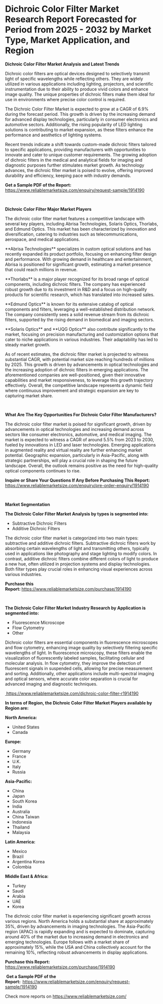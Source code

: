 <p><h1>Dichroic Color Filter Market Research Report Forecasted for Period from 2025 -  2032 by Market Type, Market Application, and Region</h1></p><p><strong>Dichroic Color Filter Market Analysis and Latest Trends</strong></p>
<p><p>Dichroic color filters are optical devices designed to selectively transmit light of specific wavelengths while reflecting others. They are widely utilized in various applications including lighting, projectors, and scientific instrumentation due to their ability to produce vivid colors and enhance image quality. The unique properties of dichroic filters make them ideal for use in environments where precise color control is required.</p><p>The Dichroic Color Filter Market is expected to grow at a CAGR of 6.9% during the forecast period. This growth is driven by the increasing demand for advanced display technologies, particularly in consumer electronics and automotive sectors. Additionally, the rising popularity of LED lighting solutions is contributing to market expansion, as these filters enhance the performance and aesthetics of lighting systems. </p><p>Recent trends indicate a shift towards custom-made dichroic filters tailored to specific applications, providing manufacturers with opportunities to innovate and cater to unique customer requirements. The growing adoption of dichroic filters in the medical and analytical fields for imaging and diagnostic purposes further stimulates market growth. As technology advances, the dichroic filter market is poised to evolve, offering improved durability and efficiency, keeping pace with industry demands.</p></p>
<p><strong>Get a Sample PDF of the Report:&nbsp;</strong> <a href="https://www.reliablemarketsize.com/enquiry/request-sample/1914190?utm_campaign=2445&utm_medium=2&utm_source=Github&utm_content=ia&utm_term=06042025&utm_id=dichroic-color-filter">https://www.reliablemarketsize.com/enquiry/request-sample/1914190</a></p>
<p>&nbsp;</p>
<p><strong>Dichroic Color Filter Major Market Players</strong></p>
<p><p>The dichroic color filter market features a competitive landscape with several key players, including Abrisa Technologies, Solaris Optics, Thorlabs, and Edmund Optics. This market has been characterized by innovation and diversification, catering to industries such as telecommunications, aerospace, and medical applications.</p><p>**Abrisa Technologies** specializes in custom optical solutions and has recently expanded its product portfolio, focusing on enhancing filter design and performance. With growing demand in healthcare and entertainment, Abrisa is positioned for significant growth, estimating a market presence that could reach millions in revenue.</p><p>**Thorlabs** is a major player recognized for its broad range of optical components, including dichroic filters. The company has experienced robust growth due to its investment in R&D and a focus on high-quality products for scientific research, which has translated into increased sales.</p><p>**Edmund Optics** is known for its extensive catalog of optical components and filters, leveraging a well-established distribution network. The company consistently sees a solid revenue stream from its dichroic filters, supported by the rising demand in biomedical and imaging sectors.</p><p>**Solaris Optics** and **UQG Optics** also contribute significantly to the market, focusing on precision manufacturing and customization options that cater to niche applications in various industries. Their adaptability has led to steady market growth.</p><p>As of recent estimates, the dichroic filter market is projected to witness substantial CAGR, with potential market size reaching hundreds of millions by 2025. This growth is driven by advancements in optical technologies and the increasing adoption of dichroic filters in emerging applications. The aforementioned companies are well-positioned, given their innovative capabilities and market responsiveness, to leverage this growth trajectory effectively. Overall, the competitive landscape represents a dynamic field where continuous improvement and strategic expansion are key to capturing market share.</p></p>
<p>&nbsp;</p>
<p><strong>What Are The Key Opportunities For Dichroic Color Filter Manufacturers?</strong></p>
<p><p>The dichroic color filter market is poised for significant growth, driven by advancements in optical technologies and increasing demand across sectors like consumer electronics, automotive, and medical imaging. The market is expected to witness a CAGR of around 5.5% from 2023 to 2030, fueled by innovations in LED and laser technologies. Emerging applications in augmented reality and virtual reality are further enhancing market potential. Geographic expansion, particularly in Asia-Pacific, along with strategic partnerships, will play a crucial role in shaping the future landscape. Overall, the outlook remains positive as the need for high-quality optical components continues to rise.</p></p>
<p><strong>Inquire or Share Your Questions If Any Before Purchasing This Report:</strong> <a href="https://www.reliablemarketsize.com/enquiry/pre-order-enquiry/1914190?utm_campaign=2445&utm_medium=2&utm_source=Github&utm_content=ia&utm_term=06042025&utm_id=dichroic-color-filter">https://www.reliablemarketsize.com/enquiry/pre-order-enquiry/1914190</a></p>
<p>&nbsp;</p>
<p><strong>Market Segmentation</strong></p>
<p><strong>The Dichroic Color Filter Market Analysis by types is segmented into:</strong></p>
<p><ul><li>Subtractive Dichroic Filters</li><li>Additive Dichroic Filters</li></ul></p>
<p><p>The dichroic color filter market is categorized into two main types: subtractive and additive dichroic filters. Subtractive dichroic filters work by absorbing certain wavelengths of light and transmitting others, typically used in applications like photography and stage lighting to modify colors. In contrast, additive dichroic filters combine different colors of light to produce a new hue, often utilized in projection systems and display technologies. Both filter types play crucial roles in enhancing visual experiences across various industries.</p></p>
<p><strong>Purchase this Report:&nbsp;</strong><a href="https://www.reliablemarketsize.com/purchase/1914190?utm_campaign=2445&utm_medium=2&utm_source=Github&utm_content=ia&utm_term=06042025&utm_id=dichroic-color-filter">https://www.reliablemarketsize.com/purchase/1914190</a></p>
<p>&nbsp;</p>
<p><strong>The Dichroic Color Filter Market Industry Research by Application is segmented into:</strong></p>
<p><ul><li>Fluorescence Microscope</li><li>Flow Cytometry</li><li>Other</li></ul></p>
<p><p>Dichroic color filters are essential components in fluorescence microscopes and flow cytometry, enhancing image quality by selectively filtering specific wavelengths of light. In fluorescence microscopy, these filters enable the visualization of fluorescently labeled samples, facilitating cellular and molecular analysis. In flow cytometry, they improve the detection of fluorescent signals in suspended cells, allowing for precise measurement and sorting. Additionally, other applications include multi-spectral imaging and optical sensors, where accurate color separation is crucial for advanced imaging and diagnostic techniques.</p></p>
<p><a href="https://www.reliablemarketsize.com/dichroic-color-filter-r1914190?utm_campaign=2445&utm_medium=2&utm_source=Github&utm_content=ia&utm_term=06042025&utm_id=dichroic-color-filter">&nbsp;https://www.reliablemarketsize.com/dichroic-color-filter-r1914190</a></p>
<p><strong>In terms of Region, the Dichroic Color Filter Market Players available by Region are:</strong></p>
<p>
    <p> <strong> North America: </strong>
        <ul>
            <li>United States</li>
            <li>Canada</li>
        </ul>
        </p> 
    <p> <strong> Europe: </strong>
        <ul>
            <li>Germany</li>
            <li>France</li>
            <li>U.K.</li>
            <li>Italy</li>
            <li>Russia</li>
        </ul>
        </p> 
    <p> <strong> Asia-Pacific: </strong>
        <ul>
            <li>China</li>
            <li>Japan</li>
            <li>South Korea</li>
            <li>India</li>
            <li>Australia</li>
            <li>China Taiwan</li>
            <li>Indonesia</li>
            <li>Thailand</li>
            <li>Malaysia</li>
        </ul>
        </p> 
    <p> <strong> Latin America: </strong>
        <ul>
            <li>Mexico</li>
            <li>Brazil</li>
            <li>Argentina Korea</li>
            <li>Colombia</li>
        </ul>
        </p> 
    <p> <strong> Middle East & Africa: </strong>
        <ul>
            <li>Turkey</li>
            <li>Saudi</li>
            <li>Arabia</li>
            <li>UAE</li>
            <li>Korea</li>
        </ul>
    </p>
    </p>
<p><p>The dichroic color filter market is experiencing significant growth across various regions. North America holds a substantial share at approximately 35%, driven by advancements in imaging technologies. The Asia-Pacific region (APAC) is rapidly expanding and is expected to dominate, capturing around 40% of the market due to increasing demand in electronics and emerging technologies. Europe follows with a market share of approximately 15%, while the USA and China collectively account for the remaining 10%, reflecting robust advancements in display applications.</p></p>
<p><strong>Purchase this Report: </strong><a href="https://www.reliablemarketsize.com/purchase/1914190?utm_campaign=2445&utm_medium=2&utm_source=Github&utm_content=ia&utm_term=06042025&utm_id=dichroic-color-filter">https://www.reliablemarketsize.com/purchase/1914190</a></p>
<p>&nbsp;<strong>Get a Sample PDF of the Report:&nbsp;&nbsp;</strong><a href="https://www.reliablemarketsize.com/enquiry/request-sample/1914190?utm_campaign=2445&utm_medium=2&utm_source=Github&utm_content=ia&utm_term=06042025&utm_id=dichroic-color-filter">https://www.reliablemarketsize.com/enquiry/request-sample/1914190</a></p>
<p><strong></strong></p>
<p>Check more reports on <a href="https://www.reliablemarketsize.com/?utm_campaign=2445&utm_medium=2&utm_source=Github&utm_content=ia&utm_term=06042025&utm_id=dichroic-color-filter">https://www.reliablemarketsize.com/</a></p>